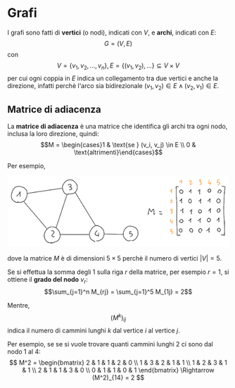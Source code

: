 # Grafi

I grafi sono fatti di **vertici** (o nodi), indicati con $V$, e **archi**, indicati con $E$:
$$G = (V, E)$$
con
$$V = \{v_1, v_2, ..., v_n\},\, E = \{(v_1, v_2), ...\} \subseteq V \times V$$
per cui ogni coppia in $E$ indica un collegamento tra due vertici e anche la direzione, infatti perchè l'arco sia bidirezionale $(v_1, v_2) \in E \land (v_2, v_1) \in E$.

## Matrice di adiacenza

La **matrice di adiacenza** è una matrice che identifica gli archi tra ogni nodo, inclusa la loro direzione, quindi:
$$M = \begin{cases}1 & \text{se } (v_i, v_j) \in E \\ 0 & \text{altrimenti}\end{cases}$$

Per esempio,

![Esempio di grafo](assets/01.png)

dove la matrice $M$ è di dimensioni $5 \times 5$ perchè il numero di vertici $|V| = 5$.

Se si effettua la somma degli $1$ sulla riga $r$ della matrice, per esempio $r = 1$, si ottiene il **grado del nodo** $v_r$:
$$\sum_{j=1}^n M_{rj} = \sum_{j=1}^5 M_{1j} = 2$$

Mentre,
$$(M^k)_{ij}$$
indica il numero di cammini lunghi $k$ dal vertice $i$ al vertice $j$.

Per esempio, se se si vuole trovare quanti cammini lunghi $2$ ci sono dal nodo $1$ al $4$:
$$
M^2 =
\begin{bmatrix}
2 & 1 & 1 & 2 & 0 \\
1 & 3 & 2 & 1 & 1 \\
1 & 2 & 3 & 1 & 1 \\
2 & 1 & 1 & 3 & 0 \\
0 & 1 & 1 & 0 & 1
\end{bmatrix} \Rightarrow
(M^2)_{14} = 2
$$
